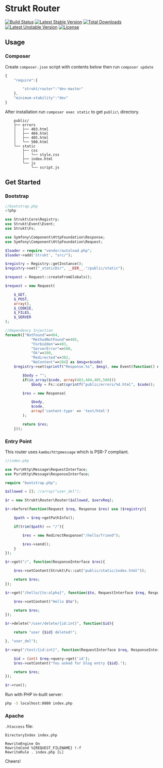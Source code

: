 Strukt Router
=============

[![Build Status](https://travis-ci.org/pitsolu/strukt-router.svg?branch=master)](https://packagist.org/packages/strukt/router)
[![Latest Stable Version](https://poser.pugx.org/strukt/router/v/stable)](https://packagist.org/packages/strukt/router)
[![Total Downloads](https://poser.pugx.org/strukt/router/downloads)](https://packagist.org/packages/strukt/router)
[![Latest Unstable Version](https://poser.pugx.org/strukt/router/v/unstable)](https://packagist.org/packages/strukt/router)
[![License](https://poser.pugx.org/strukt/router/license)](https://packagist.org/packages/strukt/router)

## Usage

### Composer

Create `composer.json` script with contents below then run `composer update`

```js
{
    "require":{

        "strukt/router":"dev-master"
    },
    "minimum-stability":"dev"
}
```

After installation run  `composer exec static` to get `public\` directory.

```
    public/
    ├── errors
    │   ├── 403.html
    │   ├── 404.html
    │   ├── 405.html
    │   └── 500.html
    └── static
        ├── css
        │   └── style.css
        ├── index.html
        └── js
            └── script.js
```

## Get Started

### Bootstrap

```php
//bootstrap.php
<?php

use Strukt\Core\Registry;
use Strukt\Event\Event;
use Strukt\Fs;

use Symfony\Component\HttpFoundation\Response;
use Symfony\Component\HttpFoundation\Request;

$loader = require "vendor/autoload.php";
$loader->add('Strukt', "src/");

$registry = Registry::getInstance();
$registry->set("_staticDir", __DIR__."/public/static");

$request = Request::createFromGlobals();

$request = new Request(

    $_GET,
    $_POST,
    array(),
    $_COOKIE,
    $_FILES,
    $_SERVER
);

//Dependency Injection
foreach(["NotFound"=>404, 
            "MethodNotFound"=>405,
            "Forbidden"=>403, 
            "ServerError"=>500,
            "Ok"=>200, 
            "Redirected"=>302,
            "NoContent"=>204] as $msg=>$code)
    $registry->set(sprintf("Response.%s", $msg), new Event(function() use($code){

        $body = "";
        if(in_array($code, array(403,404,405,500)))
            $body = Fs::cat(sprintf("public/errors/%d.html", $code));

        $res = new Response(

            $body,
            $code,
            array('content-type' => 'text/html')
        );

        return $res;
    }));
```

### Entry Point

This router uses `kambo/httpmessage` which is PSR-7 compliant.

```php
//index.php

use Psr\Http\Message\RequestInterface;
use Psr\Http\Message\ResponseInterface;

require "bootstrap.php";

$allowed = []; //array("user_del");

$r = new Strukt\Router\Router($allowed, $servReq);

$r->before(function(Request $req, Response $res) use ($registry){

    $path = $req->getPathInfo();

    if(trim($path) == "/"){

        $res = new RedirectResponse("/hello/friend");

        $res->send();
    }
});

$r->get("/", function(ResponseInterface $res){

    $res->setContent(Strukt\Fs::cat("public/static/index.html"));

    return $res;
});

$r->get("/hello/{to:alpha}", function($to, RequestInterface $req, ResponseInterface $res){

    $res->setContent("Hello $to");

    return $res;
});

$r->delete("/user/delete/{id:int}", function($id){

    return "user {$id} deleted!";

}, "user_del");

$r->any("/test/{id:int}", function(RequestInterface $req, ResponseInterface $res){

    $id = (int) $req->query->get('id');
    $res->setContent("You asked for blog entry {$id}.");

    return $res;
});

$r->run();
```

Run with PHP in-built server:

```sh
php -S localhost:8080 index.php
```

### Apache

`.htaccess` file:

```
DirectoryIndex index.php

RewriteEngine On
RewriteCond %{REQUEST_FILENAME} !-f
RewriteRule . index.php [L]
```

Cheers!